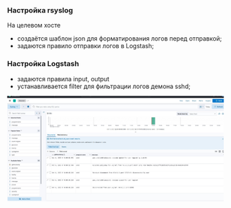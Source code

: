 ### Настройка rsyslog
На целевом хосте  
- создаётся шаблон json для форматирования логов перед отправкой;
- задаются правило отправки логов в Logstash;

### Настройка Logstash
- задаются правила input, output
- устанавливается filter для фильтрации логов демона sshd;
 
![Данные в Kibana](Screenshot_sshd.jpg)

